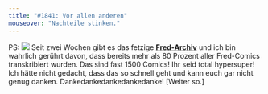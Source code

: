 ```yaml
---
title: "#1841: Vor allen anderen"
mouseover: "Nachteile stinken."
---
```


PS: <img src="http://www.fonflatter.de/bilder/transkript_btn.gif">
Seit zwei Wochen gibt es das fetzige <a href="http://archiv.fonflatter.de/"><strong>Fred-Archiv</strong></a> und ich bin wahrlich gerührt davon, dass bereits mehr als 80 Prozent aller Fred-Comics transkribiert wurden. Das sind fast 1500 Comics! 
Ihr seid total hypersuper! Ich hätte nicht gedacht, dass das so schnell geht und kann euch gar nicht genug danken. Dankedankedankedankedanke!
[Weiter so.]

